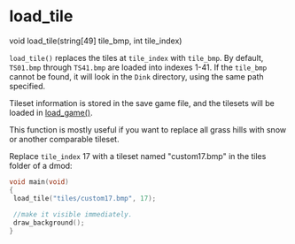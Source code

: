 # load_tile

<Prototype>void load_tile(string[49] tile_bmp, int tile_index)</Prototype>

`load_tile()` replaces the tiles at `tile_index` with `tile_bmp`. By default, `TS01.bmp` through `TS41.bmp` are loaded into indexes 1-41. If the `tile_bmp` cannot be found, it will look in the `Dink` directory, using the same path specified.

Tileset information is stored in the save game file, and the tilesets will be loaded in [load_game()](./load-game.md).

This function is mostly useful if you want to replace all grass hills with snow or another comparable tileset.

Replace `tile_index` 17 with a tileset named "custom17.bmp" in the tiles folder of a dmod:

```c
void main(void)
{
 load_tile("tiles/custom17.bmp", 17);
 
 //make it visible immediately.
 draw_background();
}

```
